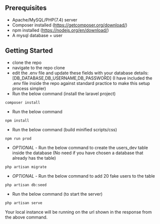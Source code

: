 
## Prerequisites

- Apache/MySQL/PHP(7.4) server
- Composer installed        (https://getcomposer.org/download/)
- npm installed             (https://nodejs.org/en/download/)
- A mysql database + user

## Getting Started

- clone the repo
- navigate to the repo clone
- edit the .env file and update these fields with your database details: [DB_DATABASE,DB_USERNAME,DB_PASSWORD] (I have included the .env file inside the repo against standard practice to make this setup process simpler)
- Run the below command (install the laravel project)
```
composer install
```
- Run the below command
```
npm install
```
- Run the below command (build minified scripts/css)
```
npm run prod 
```
- *OPTIONAL* - Run the below command to create the users_dev table inside the database (No need if you have chosen a database that already has the table)
```
php artisan migrate 
```
- *OPTIONAL* - Run the below command to add 20 fake users to the table
```
php artisan db:seed 
```
- Run the below command (to start the server)
```
php artisan serve
```


Your local instance will be running on the url shown in the response from the above command.

